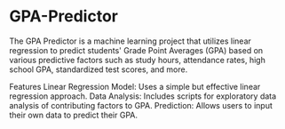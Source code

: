 # GPA-Predictor
The GPA Predictor is a machine learning project that utilizes linear regression to predict students' Grade Point Averages (GPA) based on various predictive factors such as study hours, attendance rates, high school GPA, standardized test scores, and more.

Features
Linear Regression Model: Uses a simple but effective linear regression approach.
Data Analysis: Includes scripts for exploratory data analysis of contributing factors to GPA.
Prediction: Allows users to input their own data to predict their GPA.

